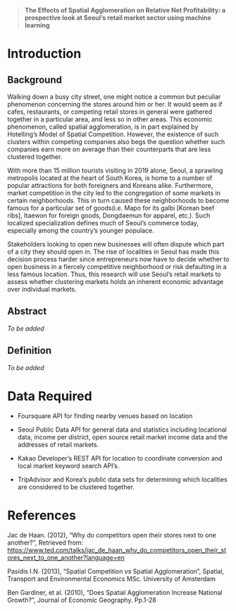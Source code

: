 > **The Effects of Spatial Agglomeration on Relative Net Profitability: a prospective look at Seoul’s retail market sector using machine learning**

# Introduction
## Background

Walking down a busy city street, one might notice a common but peculiar phenomenon concerning the stores around him or her. It would seem as if cafes, restaurants, or competing retail stores in general were gathered together in a particular area, and less so in other areas. This economic phenomenon, called spatial agglomeration, is in part explained by Hotelling’s Model of Spatial Competition. However, the existence of such clusters within competing companies also begs the question whether such companies earn more on average than their counterparts that are less clustered together.

With more than 15 million tourists visiting in 2019 alone, Seoul, a sprawling metropolis located at the heart of South Korea, is home to a number of popular attractions for both foreigners and Koreans alike. Furthermore, market competition in the city led to the congregation of some markets in certain neighborhoods. This in turn caused these neighborhoods to become famous for a particular set of goods(i.e. Mapo for its galbi [Korean beef ribs], Itaewon for foreign goods, Dongdaemun for apparel, etc.). Such localized specialization defines much of Seoul’s commerce today, especially among the country’s younger populace. 

Stakeholders looking to open new businesses will often dispute which part of a city they should open in. The rise of localities in Seoul has made this decision process harder since entrepreneurs now have to decide whether to open business in a fiercely competitive neighborhood or risk defaulting in a less famous location. Thus, this research will use Seoul’s retail markets to assess whether clustering markets holds an inherent economic advantage over individual markets.

## Abstract

*To be added*

## Definition

*To be added*


# Data Required
- Foursquare API for finding nearby venues based on location

- Seoul Public Data API for general data and statistics including locational data, income per district, open source retail market income data and the addresses of retail markets.

- Kakao Developer’s REST API for location to coordinate conversion and local market keyword search API’s. 

- TripAdvisor and Korea’s public data sets for determining which localities are considered to be clustered together.


# References

Jac de Haan. (2012), “Why do competitors open their stores next to one another?”, Retrieved from: https://www.ted.com/talks/jac_de_haan_why_do_competitors_open_their_stores_next_to_one_another?language=en

Pasidis I.N. (2013), “Spatial Competition vs Spatial Agglomeration”, Spatial, Transport and Environmental Economics MSc. University of Amsterdam

Ben Gardiner, et al. (2010), “Does Spatial Agglomeration Increase National Growth?”, Journal of Economic Geography. Pp.1-28

